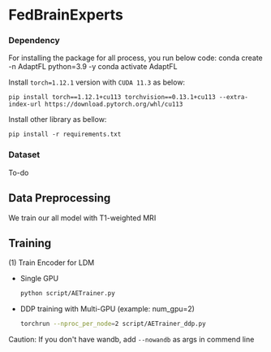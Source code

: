 # FedBrainExperts

### Dependency
For installing the package for all process, you run below code:
    conda create -n AdaptFL python=3.9 -y
    conda activate AdaptFL

Install `torch=1.12.1` version with `CUDA 11.3` as below:

    pip install torch==1.12.1+cu113 torchvision==0.13.1+cu113 --extra-index-url https://download.pytorch.org/whl/cu113

Install other library as bellow:

    pip install -r requirements.txt
    

### Dataset
To-do





## Data Preprocessing
We train our all model with T1-weighted MRI


## Training

(1) Train Encoder for LDM

- Single GPU

    ```sh
    python script/AETrainer.py
    ```

- DDP training with Multi-GPU (example: num_gpu=2)

    ```sh
    torchrun --nproc_per_node=2 script/AETrainer_ddp.py
    ```

Caution: If you don't have wandb, add `--nowandb` as args in commend line
